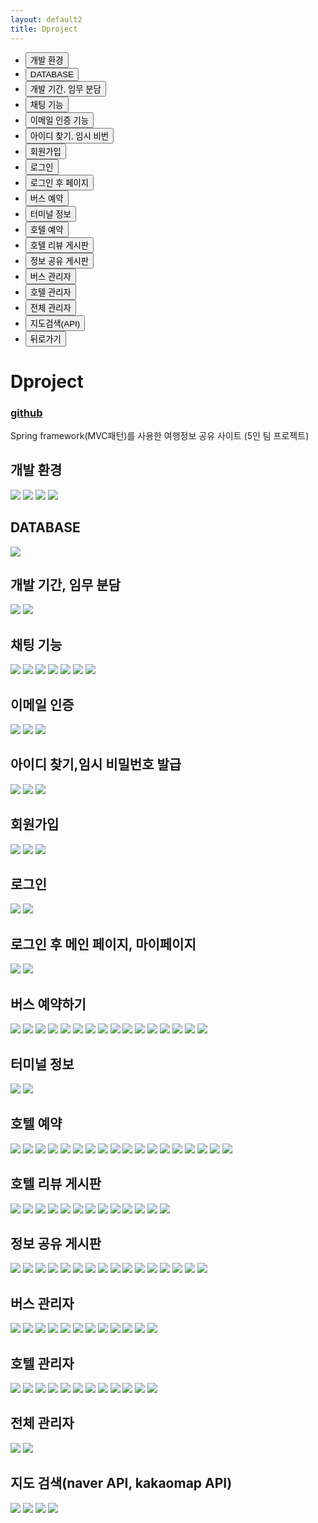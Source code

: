 ```yaml
---
layout: default2
title: Dproject
---
```


  <div class="floating-menu">
        <ul>
            <li class="m">  <button  onclick="fnMove('1')">개발 환경</button></li>
            <li class="m">  <button onclick="fnMove('2')">DATABASE</button></li>
            <li class="m">  <button onclick="fnMove('3')">개발 기간, 임무 분담</button></li>
            <li class="m">  <button  onclick="fnMove('4')">채팅 기능</button></li>
            <li class="m">  <button onclick="fnMove('5')">이메일 인증 기능</button></li>
            <li class="m">  <button onclick="fnMove('6')">아이디 찾기, 임시 비번</button></li>
            <li class="m">  <button  onclick="fnMove('7')">회원가입</button></li>
            <li class="m">  <button onclick="fnMove('8')">로그인</button></li>
            <li class="m">  <button onclick="fnMove('9')">로그인 후 페이지</button></li>
            <li class="m">  <button  onclick="fnMove('10')">버스 예약</button></li>
            <li class="m">  <button onclick="fnMove('11')">터미널 정보</button></li>
            <li class="m">  <button onclick="fnMove('12')">호텔 예약</button></li>
            <li class="m">  <button onclick="fnMove('13')">호텔 리뷰 게시판</button></li>
            <li class="m">  <button onclick="fnMove('14')">정보 공유 게시판</button></li>
            <li class="m">  <button onclick="fnMove('15')">버스 관리자</button></li>
            <li class="m">  <button onclick="fnMove('16')">호텔 관리자</button></li>
            <li class="m">  <button onclick="fnMove('17')">전체 관리자</button></li>
            <li class="m">  <button onclick="fnMove('18')">지도검색(API)</button></li>
            <li class="m">  <button  onclick="history.go(-1);">뒤로가기</button></li>
        </ul>
    </div>

<h1>Dproject</h1>
<h3><a href="https://github.com/parknnna/TeamProj">github</a></h3>
<p class="message">
Spring framework(MVC패턴)를 사용한 여행정보 공유 사이트 (5인 팀 프로젝트)
</p>
  <div id="div1">
  <h2>개발 환경</h2>
  <img src="../public/dproj_img/4.JPG">
  <img src="../public/dproj_img/5.JPG">
  <img src="../public/dproj_img/6.JPG">
  <img src="../public/dproj_img/7.JPG" >
  </div>


  <div id="div2">
  <h2>DATABASE</h2>
  <img src="../public/dproj_img/8.JPG" >
  </div>

  <div id="div3">
  <h2>개발 기간, 임무 분담</h2>
  <img src="../public/dproj_img/3.JPG" >
  <img src="../public/dproj_img/1.JPG" >
  </div>


  <div id="div4">
  <h2>채팅 기능</h2>
  <img src="../public/dproj_img/9.JPG">
  <img src="../public/dproj_img/10.JPG">
  <img src="../public/dproj_img/11.JPG">
  <img src="../public/dproj_img/12.JPG">
  <img src="../public/dproj_img/13.JPG">
  <img src="../public/dproj_img/14.JPG">
  <img src="../public/dproj_img/15.JPG">
  </div>



  <div id="div5">
  <h2>이메일 인증</h2>
  <img src="../public/dproj_img/16.JPG">
  <img src="../public/dproj_img/17.JPG">
  <img src="../public/dproj_img/18.JPG">
  </div>



  <div id="div6">
  <h2>아이디 찾기,임시 비밀번호 발급</h2>
  <img src="../public/dproj_img/68.JPG">
  <img src="../public/dproj_img/19.JPG">
  <img src="../public/dproj_img/20.JPG">
  </div>



  <div id="div7">
  <h2>회원가입</h2>
  <img src="../public/dproj_img/63.JPG">
  <img src="../public/dproj_img/64.JPG">
  <img src="../public/dproj_img/65.JPG">
  </div>



  <div id="div8">
  <h2>로그인</h2>
  <img src="../public/dproj_img/66.JPG">
  <img src="../public/dproj_img/67.JPG">
  </div>



  <div id="div9">
  <h2>로그인 후 메인 페이지, 마이페이지</h2>
  <img src="../public/dproj_img/70.JPG">
  <img src="../public/dproj_img/71.JPG">
  </div>



  <div id="div10">
  <h2>버스 예약하기</h2>
  <img src="../public/dproj_img/72.JPG">
  <img src="../public/dproj_img/73.JPG">
  <img src="../public/dproj_img/74.JPG">
  <img src="../public/dproj_img/75.JPG">
  <img src="../public/dproj_img/76.JPG">
  <img src="../public/dproj_img/77.JPG">
  <img src="../public/dproj_img/78.JPG">
  <img src="../public/dproj_img/79.JPG">
  <img src="../public/dproj_img/80.JPG">
  <img src="../public/dproj_img/81.JPG">
  <img src="../public/dproj_img/82.JPG">
  <img src="../public/dproj_img/83.JPG">
  <img src="../public/dproj_img/84.JPG">
  <img src="../public/dproj_img/85.JPG">
  <img src="../public/dproj_img/86.JPG">
  <img src="../public/dproj_img/87.JPG">
  </div>



  <div id="div11">
  <h2>터미널 정보</h2>
  <img src="../public/dproj_img/88.JPG">
  <img src="../public/dproj_img/89.JPG">
  </div>



  <div id="div12">
  <h2>호텔 예약</h2>
  <img src="../public/dproj_img/91.JPG">
  <img src="../public/dproj_img/92.JPG">
  <img src="../public/dproj_img/93.JPG">
  <img src="../public/dproj_img/94.JPG">
  <img src="../public/dproj_img/95.JPG">
  <img src="../public/dproj_img/96.JPG">
  <img src="../public/dproj_img/97.JPG">
  <img src="../public/dproj_img/98.JPG">
  <img src="../public/dproj_img/99.JPG">
  <img src="../public/dproj_img/100.JPG">
  <img src="../public/dproj_img/101.JPG">
  <img src="../public/dproj_img/102.JPG">
  <img src="../public/dproj_img/103.JPG">
  <img src="../public/dproj_img/104.JPG">
  <img src="../public/dproj_img/105.JPG">
  <img src="../public/dproj_img/106.JPG">
  <img src="../public/dproj_img/107.JPG">
  <img src="../public/dproj_img/108.JPG">
  </div>



  <div id="div13">
  <h2>호텔 리뷰 게시판</h2>
  <img src="../public/dproj_img/44.JPG">
  <img src="../public/dproj_img/45.JPG">
  <img src="../public/dproj_img/46.JPG">
  <img src="../public/dproj_img/47.JPG">
  <img src="../public/dproj_img/48.JPG">
  <img src="../public/dproj_img/49.JPG">
  <img src="../public/dproj_img/50.JPG">
  <img src="../public/dproj_img/51.JPG">
  <img src="../public/dproj_img/52.JPG">
  <img src="../public/dproj_img/53.JPG">
  <img src="../public/dproj_img/54.JPG">
  <img src="../public/dproj_img/55.JPG">
  <img src="../public/dproj_img/56.JPG">
  </div>



  <div id="div14">
  <h2>정보 공유 게시판</h2>
  <img src="../public/dproj_img/109.JPG">
  <img src="../public/dproj_img/110.JPG">
  <img src="../public/dproj_img/111.JPG">
  <img src="../public/dproj_img/112.JPG">
  <img src="../public/dproj_img/113.JPG">
  <img src="../public/dproj_img/114.JPG">
  <img src="../public/dproj_img/115.JPG">
  <img src="../public/dproj_img/116.JPG">
  <img src="../public/dproj_img/117.JPG">
  <img src="../public/dproj_img/118.JPG">
  <img src="../public/dproj_img/119.JPG">
  <img src="../public/dproj_img/120.JPG">
  <img src="../public/dproj_img/121.JPG">
  <img src="../public/dproj_img/122.JPG">
  <img src="../public/dproj_img/123.JPG">
  <img src="../public/dproj_img/124.JPG">
  </div>



  <div id="div15">
  <h2>버스 관리자</h2>
  <img src="../public/dproj_img/21.JPG">
  <img src="../public/dproj_img/22.JPG">
  <img src="../public/dproj_img/23.JPG">
  <img src="../public/dproj_img/24.JPG">
  <img src="../public/dproj_img/25.JPG">
  <img src="../public/dproj_img/26.JPG">
  <img src="../public/dproj_img/27.JPG">
  <img src="../public/dproj_img/28.JPG">
  <img src="../public/dproj_img/29.JPG">
  <img src="../public/dproj_img/30.JPG">
  <img src="../public/dproj_img/31.JPG">
  <img src="../public/dproj_img/32.JPG">
  </div>




  <div id="div16">
  <h2>호텔 관리자</h2>
  <img src="../public/dproj_img/33.JPG">
  <img src="../public/dproj_img/34.JPG">
  <img src="../public/dproj_img/35.JPG">
  <img src="../public/dproj_img/36.JPG">
  <img src="../public/dproj_img/37.JPG">
  <img src="../public/dproj_img/38.JPG">
  <img src="../public/dproj_img/39.JPG">
  <img src="../public/dproj_img/40.JPG">
  <img src="../public/dproj_img/41.JPG">
  <img src="../public/dproj_img/42.JPG">
  <img src="../public/dproj_img/43.JPG">
  <img src="../public/dproj_img/44.JPG">
  </div>




  <div id="div17">
  <h2>전체 관리자</h2>
  <img src="../public/dproj_img/57.JPG">
  <img src="../public/dproj_img/58.JPG">
  </div>




  <div id="div18">
  <h2>지도 검색(naver API, kakaomap API)</h2>
  <img src="../public/dproj_img/59.JPG">
  <img src="../public/dproj_img/60.JPG">
  <img src="../public/dproj_img/61.JPG">
  <img src="../public/dproj_img/62.JPG">
  </div>
